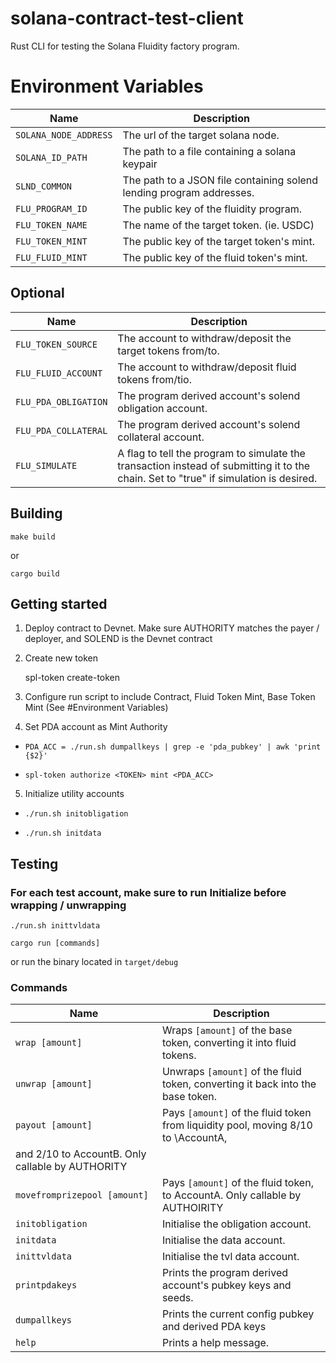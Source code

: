 
# solana-contract-test-client

Rust CLI for testing the Solana Fluidity factory program.

# Environment Variables

| Name                  | Description                                                          |
|-----------------------|----------------------------------------------------------------------|
| `SOLANA_NODE_ADDRESS` | The url of the target solana node.                                   |
| `SOLANA_ID_PATH`      | The path to a file containing a solana keypair                       |
| `SLND_COMMON`         | The path to a JSON file containing solend lending program addresses. |
| `FLU_PROGRAM_ID`      | The public key of the fluidity program.                              |
| `FLU_TOKEN_NAME`      | The name of the target token. (ie. USDC)                             |
| `FLU_TOKEN_MINT`      | The public key of the target token's mint.                           |
| `FLU_FLUID_MINT`      | The public key of the fluid token's mint.                            |

## Optional

| Name                 | Description                                                                                                                           |
|----------------------|---------------------------------------------------------------------------------------------------------------------------------------|
| `FLU_TOKEN_SOURCE`   | The account to withdraw/deposit the target tokens from/to.                                                                            |
| `FLU_FLUID_ACCOUNT`  | The account to withdraw/deposit fluid tokens from/tio.                                                                                |
| `FLU_PDA_OBLIGATION` | The program derived account's solend obligation account.                                                                              |
| `FLU_PDA_COLLATERAL` | The program derived account's solend collateral account.                                                                              |
| `FLU_SIMULATE`       | A flag to tell the program to simulate the transaction instead of submitting it to the chain. Set to "true" if simulation is desired. |

## Building

    make build

or

    cargo build

## Getting started

1. Deploy contract to Devnet. Make sure AUTHORITY matches the payer / deployer, and SOLEND is the Devnet contract

2. Create new token

    spl-token create-token
    
3. Configure run script to include Contract, Fluid Token Mint, Base Token Mint (See #Environment Variables)

4. Set PDA account as Mint Authority
  -     PDA_ACC = ./run.sh dumpallkeys | grep -e 'pda_pubkey' | awk 'print {$2}'
  -     spl-token authorize <TOKEN> mint <PDA_ACC>

5. Initialize utility accounts
  -     ./run.sh initobligation 
  -     ./run.sh initdata 

## Testing

### For each test account, make sure to run Initialize before wrapping / unwrapping
    ./run.sh inittvldata

    cargo run [commands]
    
or run the binary located in `target/debug`

### Commands

| Name                         | Description                                                                    |
|------------------------------|--------------------------------------------------------------------------------|
| `wrap [amount]`              | Wraps `[amount]` of the base token, converting it into fluid tokens.           |
| `unwrap [amount]`            | Unwraps `[amount]` of the fluid token, converting it back into the base token. |
| `payout [amount]`            | Pays `[amount]` of the fluid token from liquidity pool, moving 8/10 to \\AccountA,
 and 2/10 to AccountB. Only callable by AUTHORITY |
| `movefromprizepool [amount]` | Pays `[amount]` of the fluid token, to AccountA. Only callable by AUTHOIRITY   |
| `initobligation`             | Initialise the obligation account.                                             |
| `initdata`                   | Initialise the data account.                                                   |
| `inittvldata`                | Initialise the tvl data account.                                               |
| `printpdakeys`               | Prints the program derived account's pubkey keys and seeds.                    |
| `dumpallkeys`                | Prints the current config pubkey and derived PDA keys                          |
| `help`                       | Prints a help message.                                                         |
